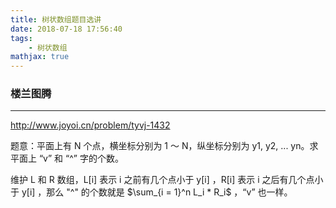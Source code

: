 ```yaml
---
title: 树状数组题目选讲
date: 2018-07-18 17:56:40
tags: 
    - 树状数组
mathjax: true
---
```


### 楼兰图腾
-----

http://www.joyoi.cn/problem/tyvj-1432

题意：平面上有 N 个点，横坐标分别为 1 ～ N，纵坐标分别为 y1, y2, ... yn。求平面上 “v” 和 “^” 字的个数。

维护 L 和 R 数组，L[i] 表示 i 之前有几个点小于 y[i] ，R[i] 表示 i 之后有几个点小于 y[i] ，那么 "^" 的个数就是 $\sum_{i = 1}^n L_i * R_i$ ，“v” 也一样。

